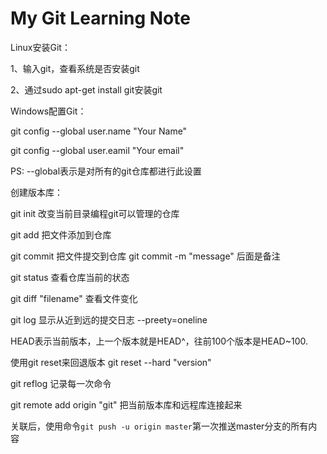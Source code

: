 # My Git Learning Note

Linux安装Git：

1、输入git，查看系统是否安装git

2、通过sudo apt-get install git安装git

Windows配置Git：

git config --global user.name "Your Name"

git config --global user.eamil "Your email"

PS: --global表示是对所有的git仓库都进行此设置

创建版本库：

git init 改变当前目录编程git可以管理的仓库

git add 把文件添加到仓库

git commit 把文件提交到仓库 git commit -m "message" 后面是备注

git status 查看仓库当前的状态

git diff  "filename"   查看文件变化

git log 显示从近到远的提交日志  --preety=oneline

HEAD表示当前版本，上一个版本就是HEAD^，往前100个版本是HEAD~100.

使用git reset来回退版本  git reset --hard "version"

git reflog 记录每一次命令

git remote add origin "git" 把当前版本库和远程库连接起来

关联后，使用命令`git push -u origin master`第一次推送master分支的所有内容

